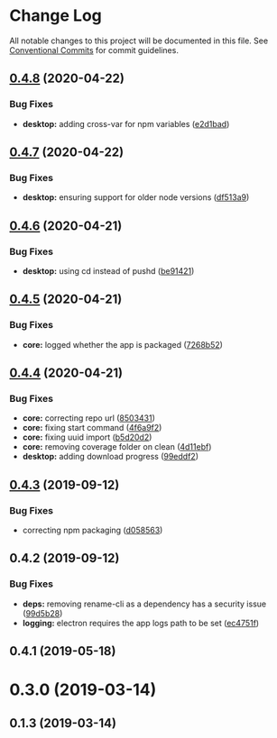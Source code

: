 # Change Log

All notable changes to this project will be documented in this file.
See [Conventional Commits](https://conventionalcommits.org) for commit guidelines.

## [0.4.8](https://github.com/markmcdowell/desktop/compare/v0.4.7...v0.4.8) (2020-04-22)


### Bug Fixes

* **desktop:** adding cross-var for npm variables ([e2d1bad](https://github.com/markmcdowell/desktop/commit/e2d1bad41bde3f9818ab5216060db2358b6e5a63))





## [0.4.7](https://github.com/markmcdowell/desktop/compare/v0.4.6...v0.4.7) (2020-04-22)


### Bug Fixes

* **desktop:** ensuring support for older node versions ([df513a9](https://github.com/markmcdowell/desktop/commit/df513a906d23bd09f98f843144e43c4f8f514675))





## [0.4.6](https://github.com/markmcdowell/desktop/compare/v0.4.5...v0.4.6) (2020-04-21)


### Bug Fixes

* **desktop:** using cd instead of pushd ([be91421](https://github.com/markmcdowell/desktop/commit/be914212446b58c1becc3311a7356803cd8a5772))





## [0.4.5](https://github.com/markmcdowell/desktop/compare/v0.4.4...v0.4.5) (2020-04-21)


### Bug Fixes

* **core:** logged whether the app is packaged ([7268b52](https://github.com/markmcdowell/desktop/commit/7268b52b8aa07acc31aef806a8a52785d1631164))





## [0.4.4](https://github.com/markmcdowell/desktop/compare/v0.4.3...v0.4.4) (2020-04-21)


### Bug Fixes

* **core:** correcting repo url ([8503431](https://github.com/markmcdowell/desktop/commit/8503431826472e37edf1f5d1af172cb8a0829843))
* **core:** fixing start command ([4f6a9f2](https://github.com/markmcdowell/desktop/commit/4f6a9f2a28d2c9ff004c18074e6f074e77835baf))
* **core:** fixing uuid import ([b5d20d2](https://github.com/markmcdowell/desktop/commit/b5d20d2ce3f66de0d1c16d5876dcdd929a1d89c2))
* **core:** removing coverage folder on clean ([4d11ebf](https://github.com/markmcdowell/desktop/commit/4d11ebf8d15f5d39a0a328096e4e5c36ee689cc4))
* **desktop:** adding download progress ([99eddf2](https://github.com/markmcdowell/desktop/commit/99eddf2378c8451d5865849e1e27496204cb3426))





## [0.4.3](https://github.com/markmcdowell/desktop/compare/v0.4.2...v0.4.3) (2019-09-12)


### Bug Fixes

* correcting npm packaging ([d058563](https://github.com/markmcdowell/desktop/commit/d058563))





## 0.4.2 (2019-09-12)


### Bug Fixes

* **deps:** removing rename-cli as a dependency has a security issue ([99d5b28](https://github.com/markmcdowell/desktop/commit/99d5b28))
* **logging:** electron requires the app logs path to be set ([ec4751f](https://github.com/markmcdowell/desktop/commit/ec4751f))



## 0.4.1 (2019-05-18)



# 0.3.0 (2019-03-14)



## 0.1.3 (2019-03-14)
